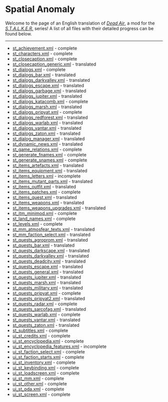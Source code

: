 # Spatial Anomaly
Welcome to the page of an English translation of *[Dead Air](https://www.moddb.com/mods/dead-air)*, a mod for the *[S.T.A.L.K.E.R.](https://en.wikipedia.org/wiki/S.T.A.L.K.E.R.)* series!
A list of all files with their detailed progress can be found below.

---

- [st_achievement.xml](gamedata/configs/text/eng/st_achievement.xml)
		- complete
- [st_characters.xml](gamedata/configs/text/eng/st_characters.xml)
		- complete
- [st_closecaption.xml](gamedata/configs/text/eng/st_closecaption.xml)
		- complete
- [st_closecaption_generic.xml](gamedata/configs/text/eng/st_closecaption_generic.xml)
		- translated
- [st_dialogs.xml](gamedata/configs/text/eng/st_dialogs.xml)
		- complete
- [st_dialogs_bar.xml](gamedata/configs/text/eng/st_dialogs_bar.xml)
		- translated
- [st_dialogs_darkvalley.xml](gamedata/configs/text/eng/st_dialogs_darkvalley.xml)
		- translated
- [st_dialogs_escape.xml](gamedata/configs/text/eng/st_dialogs_escape.xml)
		- translated
- [st_dialogs_garbage.xml](gamedata/configs/text/eng/st_dialogs_garbage.xml)
		- translated
- [st_dialogs_jupiter.xml](gamedata/configs/text/eng/st_dialogs_jupiter.xml)
		- translated
- [st_dialogs_katacomb.xml](gamedata/configs/text/eng/st_dialogs_katacomb.xml)
		- complete
- [st_dialogs_marsh.xml](gamedata/configs/text/eng/st_dialogs_marsh.xml)
		- translated
- [st_dialogs_pripyat.xml](gamedata/configs/text/eng/st_dialogs_pripyat.xml)
		- complete
- [st_dialogs_redforest.xml](gamedata/configs/text/eng/st_dialogs_redforest.xml)
		- translated
- [st_dialogs_warlab.xml](gamedata/configs/text/eng/st_dialogs_warlab.xml)
		- translated
- [st_dialogs_yantar.xml](gamedata/configs/text/eng/st_dialogs_yantar.xml)
		- translated
- [st_dialogs_zaton.xml](gamedata/configs/text/eng/st_dialogs_zaton.xml)
		- translated
- [st_dialog_manager.xml](gamedata/configs/text/eng/st_dialog_manager.xml)
		- translated
- [st_dynamic_news.xml](gamedata/configs/text/eng/st_dynamic_news.xml)
		- translated
- [st_game_relations.xml](gamedata/configs/text/eng/st_game_relations.xml)
		- complete
- [st_generate_fnames.xml](gamedata/configs/text/eng/st_generate_fnames.xml)
		- complete
- [st_generate_snames.xml](gamedata/configs/text/eng/st_generate_snames.xml)
		- complete
- [st_items_artefacts.xml](gamedata/configs/text/eng/st_items_artefacts.xml)
		- translated
- [st_items_equipment.xml](gamedata/configs/text/eng/st_items_equipment.xml)
		- translated
- [st_items_letters.xml](gamedata/configs/text/eng/st_items_letters.xml)
		- incomplete
- [st_items_mutant_parts.xml](gamedata/configs/text/eng/st_items_mutant_parts.xml)
		- translated
- [st_items_outfit.xml](gamedata/configs/text/eng/st_items_outfit.xml)
		- translated
- [st_items_patches.xml](gamedata/configs/text/eng/st_items_patches.xml)
		- complete
- [st_items_quest.xml](gamedata/configs/text/eng/st_items_quest.xml)
		- translated
- [st_items_weapons.xml](gamedata/configs/text/eng/st_items_weapons.xml)
		- translated
- [st_items_weapons_upgrades.xml](gamedata/configs/text/eng/st_items_weapons_upgrades.xml)
		- translated
- [st_itm_minimod.xml](gamedata/configs/text/eng/st_itm_minimod.xml)
		- complete
- [st_land_names.xml](gamedata/configs/text/eng/st_land_names.xml)
		- complete
- [st_levels.xml](gamedata/configs/text/eng/st_levels.xml)
		- complete
- [st_mm_atmosfear_texts.xml](gamedata/configs/text/eng/st_mm_atmosfear_texts.xml)
		- translated
- [st_mm_faction_select.xml](gamedata/configs/text/eng/st_mm_faction_select.xml)
		- translated
- [st_quests_agroprom.xml](gamedata/configs/text/eng/st_quests_agroprom.xml)
		- translated
- [st_quests_bar.xml](gamedata/configs/text/eng/st_quests_bar.xml)
		- translated
- [st_quests_darkscape.xml](gamedata/configs/text/eng/st_quests_darkscape.xml)
		- translated
- [st_quests_darkvalley.xml](gamedata/configs/text/eng/st_quests_darkvalley.xml)
		- translated
- [st_quests_deadcity.xml](gamedata/configs/text/eng/st_quests_deadcity.xml)
		- translated
- [st_quests_escape.xml](gamedata/configs/text/eng/st_quests_escape.xml)
		- translated
- [st_quests_general.xml](gamedata/configs/text/eng/st_quests_general.xml)
		- translated
- [st_quests_jupiter.xml](gamedata/configs/text/eng/st_quests_jupiter.xml)
		- translated
- [st_quests_marsh.xml](gamedata/configs/text/eng/st_quests_marsh.xml)
		- translated
- [st_quests_military.xml](gamedata/configs/text/eng/st_quests_military.xml)
		- translated
- [st_quests_pripyat.xml](gamedata/configs/text/eng/st_quests_pripyat.xml)
		- complete
- [st_quests_pripyat2.xml](gamedata/configs/text/eng/st_quests_pripyat2.xml)
		- translated
- [st_quests_radar.xml](gamedata/configs/text/eng/st_quests_radar.xml)
		- complete
- [st_quests_sarcofag.xml](gamedata/configs/text/eng/st_quests_sarcofag.xml)
		- translated
- [st_quests_warlab.xml](gamedata/configs/text/eng/st_quests_warlab.xml)
		- complete
- [st_quests_yantar.xml](gamedata/configs/text/eng/st_quests_yantar.xml)
		- translated
- [st_quests_zaton.xml](gamedata/configs/text/eng/st_quests_zaton.xml)
		- translated
- [st_subtitles.xml](gamedata/configs/text/eng/st_subtitles.xml)
		- complete
- [ui_st_credits.xml](gamedata/configs/text/eng/ui_st_credits.xml)
		- complete
- [ui_st_encyclopedia.xml](gamedata/configs/text/eng/ui_st_encyclopedia.xml)
		- complete
- [ui_st_encyclopedia_features.xml](gamedata/configs/text/eng/ui_st_encyclopedia_features.xml)
		- incomplete
- [ui_st_faction_select.xml](gamedata/configs/text/eng/ui_st_faction_select.xml)
		- complete
- [ui_st_faction_starts.xml](gamedata/configs/text/eng/ui_st_faction_starts.xml)
		- complete
- [ui_st_inventory.xml](gamedata/configs/text/eng/ui_st_inventory.xml)
		- complete
- [ui_st_keybinding.xml](gamedata/configs/text/eng/ui_st_keybinding.xml)
		- complete
- [ui_st_loadscreen.xml](gamedata/configs/text/eng/ui_st_loadscreen.xml)
		- complete
- [ui_st_mm.xml](gamedata/configs/text/eng/ui_st_mm.xml)
		- complete
- [ui_st_other.xml](gamedata/configs/text/eng/ui_st_other.xml)
		- complete
- [ui_st_pda.xml](gamedata/configs/text/eng/ui_st_pda.xml)
		- complete
- [ui_st_screen.xml](gamedata/configs/text/eng/ui_st_screen.xml)
		- complete
